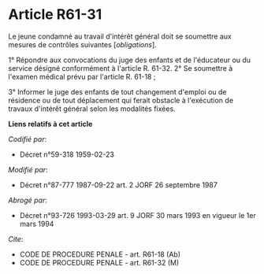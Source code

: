 # Article R61-31

Le jeune condamné au travail d'intérêt général doit se soumettre aux mesures de contrôles suivantes [*obligations*].

1° Répondre aux convocations du juge des enfants et de l'éducateur ou du service désigné conformément à l'article R. 61-32.
2° Se soumettre à l'examen médical prévu par l'article R. 61-18 ;

3° Informer le juge des enfants de tout changement d'emploi ou de résidence ou de tout déplacement qui ferait obstacle à
l'exécution de travaux d'intérêt général selon les modalités fixées.

**Liens relatifs à cet article**

_Codifié par_:

  - Décret n°59-318 1959-02-23

_Modifié par_:

  - Décret n°87-777 1987-09-22 art. 2 JORF 26 septembre 1987

_Abrogé par_:

  - Décret n°93-726 1993-03-29 art. 9 JORF 30 mars 1993 en vigueur le 1er mars 1994

_Cite_:

  - CODE DE PROCEDURE PENALE - art. R61-18 (Ab)
  - CODE DE PROCEDURE PENALE - art. R61-32 (M)
